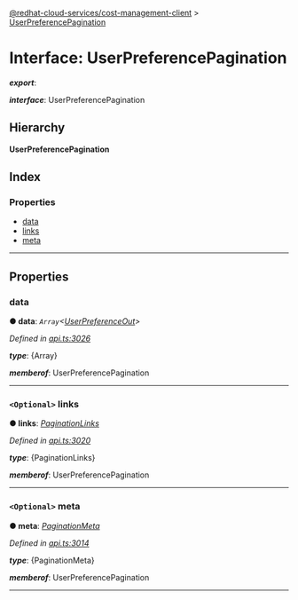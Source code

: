 [@redhat-cloud-services/cost-management-client](../README.md) > [UserPreferencePagination](../interfaces/userpreferencepagination.md)

# Interface: UserPreferencePagination

*__export__*: 

*__interface__*: UserPreferencePagination

## Hierarchy

**UserPreferencePagination**

## Index

### Properties

* [data](userpreferencepagination.md#data)
* [links](userpreferencepagination.md#links)
* [meta](userpreferencepagination.md#meta)

---

## Properties

<a id="data"></a>

###  data

**● data**: *`Array`<[UserPreferenceOut](userpreferenceout.md)>*

*Defined in [api.ts:3026](https://github.com/karelhala/javascript-clients/blob/master/packages/cost-management/api.ts#L3026)*

*__type__*: {Array}

*__memberof__*: UserPreferencePagination

___
<a id="links"></a>

### `<Optional>` links

**● links**: *[PaginationLinks](paginationlinks.md)*

*Defined in [api.ts:3020](https://github.com/karelhala/javascript-clients/blob/master/packages/cost-management/api.ts#L3020)*

*__type__*: {PaginationLinks}

*__memberof__*: UserPreferencePagination

___
<a id="meta"></a>

### `<Optional>` meta

**● meta**: *[PaginationMeta](paginationmeta.md)*

*Defined in [api.ts:3014](https://github.com/karelhala/javascript-clients/blob/master/packages/cost-management/api.ts#L3014)*

*__type__*: {PaginationMeta}

*__memberof__*: UserPreferencePagination

___

